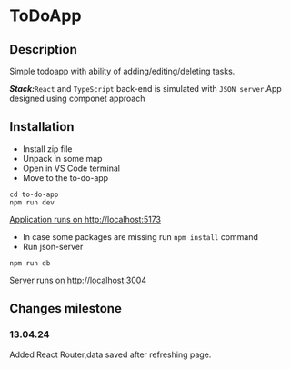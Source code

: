 # ToDoApp
## Description
Simple todoapp with ability of adding/editing/deleting tasks.</p>***Stack:***```React``` and ```TypeScript``` back-end is simulated with ```JSON server```.App designed using componet approach 
## Installation
+ Install zip file
+ Unpack in some map
+ Open in VS Code terminal
+ Move to the to-do-app
```
cd to-do-app
npm run dev
```
[Application runs on http://localhost:5173](http://localhost:5173)</p>
+ In case some packages are missing run ```npm install``` command
+ Run json-server 
```
npm run db
```
[Server runs on http://localhost:3004](http://localhost:3004/todos)</p>
## Changes milestone
### 13.04.24 
Added React Router,data saved after refreshing page.
